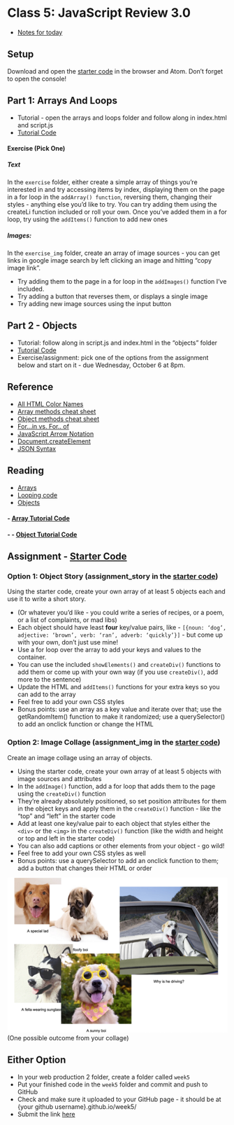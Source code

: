 # Class 5: JavaScript Review 3.0

- [Notes for today](notes.md)

## Setup

Download and open the [starter code](https://drive.google.com/file/d/1WcsCXX1DsHpPO5XiFghSh5Jc46QRgE0f/view?usp=sharing) in the browser and Atom. Don’t forget to open the console!

## Part 1: Arrays And Loops
- Tutorial - open the arrays and loops folder and follow along in index.html and script.js
- [Tutorial Code](https://drive.google.com/file/d/1Uz9yEQ4qu2dWLvjE89JmPZB3u4aoZc3y/view?usp=sharing)

#### Exercise (Pick One)
##### Text
In the `exercise` folder, either create a simple array of things you’re interested in and try accessing items by index, displaying them on the page in a for loop in the `addArray() function`, reversing them, changing their styles - anything else you’d like to try. You can try adding them using the createLi function included or roll your own. Once you’ve added them in a for loop, try using the `addItems()` function to add new ones

##### Images:
In the `exercise_img` folder, create an array of image sources - you can get links in google image search by left clicking an image and hitting “copy image link”. 
- Try adding them to the page in a for loop in the `addImages()` function I’ve included.
- Try adding a button that reverses them, or displays a single image
- Try adding new image sources using the input button

## Part 2 - Objects
- Tutorial: follow along in script.js and index.html in the “objects” folder
- [Tutorial Code](https://drive.google.com/file/d/1VzxZr287JGMmZ4B_bF3fj0t64gWa1rNw/view?usp=sharing)
- Exercise/assignment: pick one of the options from the assignment below and start on it - due Wednesday, October 6 at 8pm.

## Reference

- [All HTML Color Names](https://www.w3schools.com/colors/colors_groups.asp)
- [Array methods cheat sheet](https://dev.to/vincenius/javascript-array-functions-cheatsheet-1c15)
- [Object methods cheat sheet](https://dev.to/vincenius/javascript-object-functions-cheat-sheet-48nn)
- [For...in vs. For.. of](https://bitsofco.de/for-in-vs-for-of/)
- [JavaScript Arrow Notation](https://www.w3schools.com/js/js_arrow_function.asp)
- [Document.createElement](https://developer.mozilla.org/en-US/docs/Web/API/Document/createElement)
- [JSON Syntax](https://www.w3schools.com/js/js_json_syntax.asp)

## Reading
- [Arrays](https://developer.mozilla.org/en-US/docs/Learn/JavaScript/First_steps/Arrays)
- [Looping code](https://developer.mozilla.org/en-US/docs/Learn/JavaScript/Building_blocks/Looping_code)
- [Objects](https://developer.mozilla.org/en-US/docs/Learn/JavaScript/Objects/Basics)

#### - [Array Tutorial Code](https://drive.google.com/file/d/1Uz9yEQ4qu2dWLvjE89JmPZB3u4aoZc3y/view?usp=sharing)
#### - - [Object Tutorial Code](https://drive.google.com/file/d/1VzxZr287JGMmZ4B_bF3fj0t64gWa1rNw/view?usp=sharing)


## Assignment - [Starter Code](https://drive.google.com/file/d/1Ogj5CTEg5Ha4EEQuG7NaijXLV35h9dck/view?usp=sharing)

### Option 1: Object Story (assignment_story in the [starter code](https://drive.google.com/file/d/1Ogj5CTEg5Ha4EEQuG7NaijXLV35h9dck/view?usp=sharing))
Using the starter code, create your own array of at least 5 objects each and use it to write a short story.
- (Or whatever you’d like - you could write a series of recipes, or a poem, or a list of complaints, or mad libs)
- Each object should have least **four** key/value pairs, like - `[{noun: ‘dog’, adjective: ‘brown’, verb: ‘ran’, adverb: ‘quickly’}]` - but come up with your own, don’t just use mine!
- Use a for loop over the array to add your keys and values to the container.
- You can use the included `showElements()` and `createDiv()` functions to add them or come up with your own way (if you use `createDiv()`, add more to the sentence)
- Update the HTML and `addItems()` functions for your extra keys so you can add to the array
- Feel free to add your own CSS styles
- Bonus points: use an array as a key value and iterate over that; use the getRandomItem() function to make it randomized; use a querySelector() to add an onclick function or change the HTML


### Option 2: Image Collage (assignment_img in the [starter code](https://drive.google.com/file/d/1Ogj5CTEg5Ha4EEQuG7NaijXLV35h9dck/view?usp=sharing))
Create an image collage using an array of objects.
- Using the starter code, create your own array of at least 5 objects with image sources and attributes
- In the `addImage()` function, add a for loop that adds them to the page using the `createDiv()` function
- They’re already absolutely positioned, so set position attributes for them in the object keys and apply them in the `createDiv()` function - like the “top” and “left” in the starter code
- Add at least one key/value pair to each object that styles either the `<div>` or the `<img>` in the `createDiv()` function (like the width and height or top and left in the starter code)
- You can also add captions or other elements from your object - go wild!
- Feel free to add your own CSS styles as well
- Bonus points: use a querySelector to add an onclick function to them; add a button that changes their HTML or order

<img src='img/collage.png' width='800px' >
(One possible outcome from your collage)

## Either Option

- In your web production 2 folder, create a folder called `week5`
- Put your finished code in the `week5` folder and commit and push to GitHub
- Check and make sure it uploaded to your GitHub page - it should be at {your github username}.github.io/week5/
- Submit the link [here](https://docs.google.com/forms/d/e/1FAIpQLScJ_hzjToD08UX5Py2QP4t8VhiKaIAHZNn6dQVUQbSerfHgrA/viewform?usp=sf_link)

